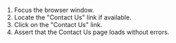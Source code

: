 1. Focus the browser window.
2. Locate the "Contact Us" link if available.
3. Click on the "Contact Us" link.
4. Assert that the Contact Us page loads without errors.